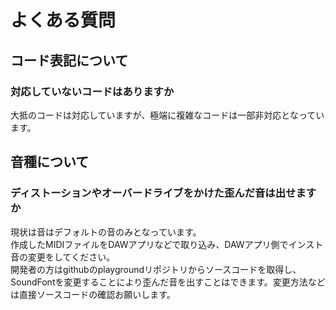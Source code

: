# よくある質問


## コード表記について

### 対応していないコードはありますか

大抵のコードは対応していますが、極端に複雑なコードは一部非対応となっています。

## 音種について

### ディストーションやオーバードライブをかけた歪んだ音は出せますか

現状は音はデフォルトの音のみとなっています。\
作成したMIDIファイルをDAWアプリなどで取り込み、DAWアプリ側でインスト音の変更をしてください。\
開発者の方はgithubのplaygroundリポジトリからソースコードを取得し、SoundFontを変更することにより歪んだ音を出すことはできます。変更方法などは直接ソースコードの確認お願いします。
